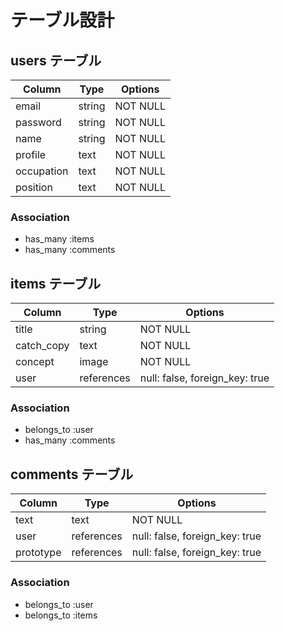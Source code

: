 # テーブル設計

## users テーブル

| Column      | Type   | Options     |
| ----------  | ------ | ----------- |
| email       | string | NOT NULL    |
| password    | string | NOT NULL    |
| name        | string | NOT NULL    |
| profile     | text   | NOT NULL    |
| occupation  | text   | NOT NULL    |
| position    | text   | NOT NULL    |

### Association

- has_many :items
- has_many :comments

## items テーブル

| Column      | Type       | Options                       |
| ----------- | -----------| ----------------------------- |
| title       | string     | NOT NULL                      |
| catch_copy  | text       | NOT NULL                      |
| concept     | image      | NOT NULL                      |
| user        | references | null: false, foreign_key: true| 

### Association

- belongs_to :user
- has_many :comments

## comments テーブル

| Column      | Type       | Options                        |
| ----------- | ---------- | ------------------------------ |
| text        | text       | NOT NULL                       |
| user        | references | null: false, foreign_key: true |
| prototype   | references | null: false, foreign_key: true |

### Association

- belongs_to :user
- belongs_to :items
